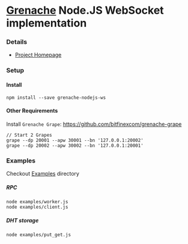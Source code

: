 # [Grenache](https://github.com/bitfinexcom/grenache) Node.JS WebSocket implementation

### Details
- [Project Homepage](https://github.com/bitfinexcom/grenache) 

### Setup

#### Install 
```
npm install --save grenache-nodejs-ws
```

#### Other Requirements

Install `Grenache Grape`: https://github.com/bitfinexcom/grenache-grape

```
// Start 2 Grapes
grape --dp 20001 --apw 30001 --bn '127.0.0.1:20002'
grape --dp 20002 --apw 30002 --bn '127.0.0.1:20001'
```

### Examples

Checkout [Examples](https://github.com/bitfinexcom/grenache-nodejs-ws/tree/master/examples) directory

##### RPC

```
node examples/worker.js
node examples/client.js
```

##### DHT storage

```
node examples/put_get.js
```
